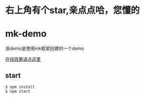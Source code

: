 # 右上角有个star,亲点点哈，您懂的

# mk-demo

该demo是使用mk框架创建的一个demo

[在线效果请点这里](https://ziaochina.github.io/mk-demo/)

## start

```
$ npm install
$ npm start
```





